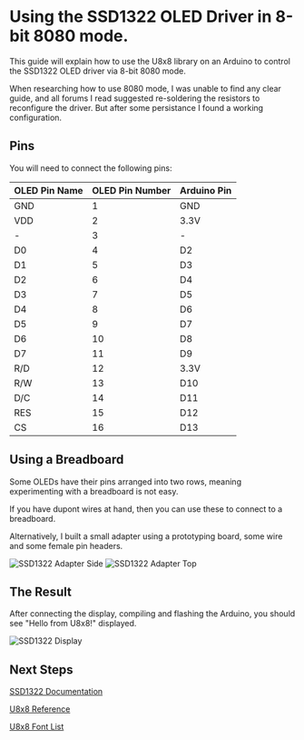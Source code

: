 # Using the SSD1322 OLED Driver in 8-bit 8080 mode.

This guide will explain how to use the U8x8 library on an Arduino to control the SSD1322 OLED driver via 8-bit 8080 mode.

When researching how to use 8080 mode, I was unable to find any clear guide, and all forums I read suggested re-soldering the resistors to reconfigure the driver. But after some persistance I found a working configuration.

## Pins
You will need to connect the following pins:

| OLED Pin Name | OLED Pin Number | Arduino Pin |
|---|---|---|
| GND   | 1      | GND     |
| VDD   | 2      | 3.3V    |
| -     | 3      | -       |
| D0    | 4      | D2      |
| D1    | 5      | D3      |
| D2    | 6      | D4      |
| D3    | 7      | D5      |
| D4    | 8      | D6      |
| D5    | 9      | D7      |
| D6    | 10     | D8      |
| D7    | 11     | D9      |
| R/D   | 12     | 3.3V    |
| R/W   | 13     | D10     |
| D/C   | 14     | D11     |
| RES   | 15     | D12     |
| CS    | 16     | D13     |

## Using a Breadboard
Some OLEDs have their pins arranged into two rows, meaning experimenting with a breadboard is not easy. 

If you have dupont wires at hand, then you can use these to connect to a breadboard.

Alternatively, I built a small adapter using a prototyping board, some wire and some female pin headers.

![SSD1322 Adapter Side](https://adambruce.net/images/ssd1322/ssd1322-adapter-side.jpg)
![SSD1322 Adapter Top](https://adambruce.net/images/ssd1322/ssd1322-adapter-top.jpg)

## The Result
After connecting the display, compiling and flashing the Arduino, you should see "Hello from U8x8!" displayed.

![SSD1322 Display](https://adambruce.net/images/ssd1322/ssd1322-display.jpg)

## Next Steps
[SSD1322 Documentation](https://www.newhavendisplay.com/app_notes/SSD1322.pdf)

[U8x8 Reference](https://github.com/olikraus/u8g2/wiki/u8x8reference#setcursor)

[U8x8 Font List](https://github.com/olikraus/u8g2/wiki/fntlist8x8)